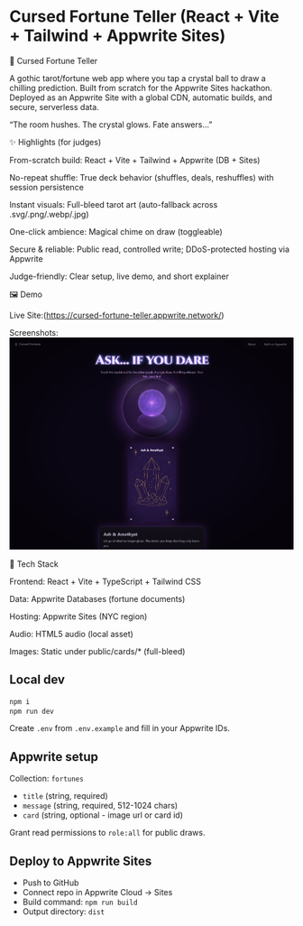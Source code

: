 # Cursed Fortune Teller (React + Vite + Tailwind + Appwrite Sites)
🔮 Cursed Fortune Teller

A gothic tarot/fortune web app where you tap a crystal ball to draw a chilling prediction. Built from scratch for the Appwrite Sites hackathon. Deployed as an Appwrite Site with a global CDN, automatic builds, and secure, serverless data.

“The room hushes. The crystal glows. Fate answers…”

✨ Highlights (for judges)

From-scratch build: React + Vite + Tailwind + Appwrite (DB + Sites)

No-repeat shuffle: True deck behavior (shuffles, deals, reshuffles) with session persistence

Instant visuals: Full-bleed tarot art (auto-fallback across .svg/.png/.webp/.jpg)

One-click ambience: Magical chime on draw (toggleable)

Secure & reliable: Public read, controlled write; DDoS-protected hosting via Appwrite

Judge-friendly: Clear setup, live demo, and short explainer

🖼 Demo

Live Site:(https://cursed-fortune-teller.appwrite.network/)



Screenshots:
![alt text](image.png)

🧩 Tech Stack

Frontend: React + Vite + TypeScript + Tailwind CSS

Data: Appwrite Databases (fortune documents)

Hosting: Appwrite Sites (NYC region)

Audio: HTML5 audio (local asset)

Images: Static under public/cards/* (full-bleed)

## Local dev
```bash
npm i
npm run dev
```
Create `.env` from `.env.example` and fill in your Appwrite IDs.

## Appwrite setup
Collection: `fortunes`
- `title` (string, required)
- `message` (string, required, 512-1024 chars)
- `card` (string, optional - image url or card id)

Grant read permissions to `role:all` for public draws.

## Deploy to Appwrite Sites
- Push to GitHub
- Connect repo in Appwrite Cloud -> Sites
- Build command: `npm run build`
- Output directory: `dist`
